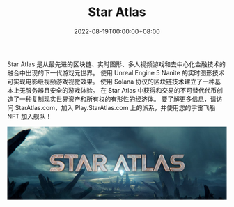 ﻿---
title: "Star Atlas"
description: "Solana 区块链上的虚拟游戏元界，采用 Unreal Engine 5 实时图形、多人游戏和去中心化金融技术。"
date: 2022-08-19T00:00:00+08:00
lastmod: 2022-08-19T00:00:00+08:00
draft: false
authors: ["boogArno"]
featuredImage: "star-atlas.png"
tags: ["NFT Games","Star Atlas"]
categories: ["nfts"]
nfts: ["NFT Games"]
blockchain: "Solana"
website: "https://dappradar.com/"
twitter: "https://twitter.com/staratlas"
discord: "https://discord.gg/staratlas"
telegram: ""
github: ""
youtube: ""
twitch: ""
facebook: ""
instagram: ""
reddit: ""
medium: ""
steam: ""
gitbook: ""
googleplay: ""
appstore: ""
status: "Live"
weight: 
lightgallery: true
toc: true
pinned: false
recommend: false
recommend1: false
---
Star Atlas 是从最先进的区块链、实时图形、多人视频游戏和去中心化金融技术的融合中出现的下一代游戏元世界。
使用 Unreal Engine 5 Nanite 的实时图形技术可实现电影级视频游戏视觉效果。 使用 Solana 协议的区块链技术建立了一种基本上无服务器且安全的游戏体验。 在 Star Atlas 中获得和交易的不可替代代币创造了一种复制现实世界资产和所有权的有形性的经济体。 要了解更多信息，请访问 StarAtlas.com，加入 Play.StarAtlas.com 上的派系，并使用您的宇宙飞船 NFT 加入舰队！

![1080x360](1080x360.jpg)